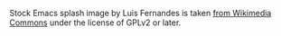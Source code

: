 Stock Emacs splash image by Luis Fernandes is taken [from Wikimedia Commons][1]
under the license of GPLv2 or later.

[1]: https://commons.wikimedia.org/wiki/File:Emacs-logo.svg
